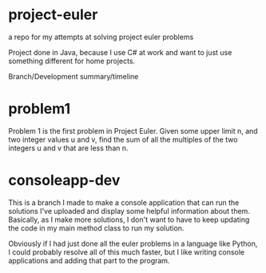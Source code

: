 # project-euler
a repo for my attempts at solving project euler problems

Project done in Java, because I use C# at work and want to just use something different for home projects.

Branch/Development summary/timeline

# problem1

Problem 1 is the first problem in Project Euler. Given some upper limit n, and two integer values u and v, find the sum of all the multiples of the two integers u and v that are less than n.

# consoleapp-dev

This is a branch I made to make a console application that can run the solutions I've uploaded and display some helpful information about them. Basically, as I make more solutions, I don't want to have to keep updating the code in my main method class to run my solution.

Obviously if I had just done all the euler problems in a language like Python, I could probably resolve all of this much faster, but I like writing console applications and adding that part to the program.